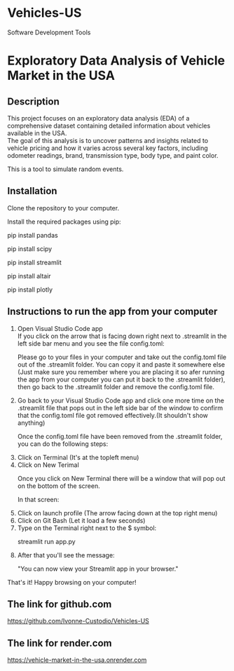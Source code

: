 # Vehicles-US
Software Development Tools

# Exploratory Data Analysis of Vehicle Market in the USA

## Description

This project focuses on an exploratory data analysis (EDA) of a comprehensive dataset containing detailed information about vehicles available in the USA.       
The goal of this analysis is to uncover patterns and insights related to vehicle pricing and how it varies across several key factors, including odometer readings, brand, transmission type, body type, and paint color.    
 
This is a tool to simulate random events. 

## Installation

<p>Clone the repository to your computer.</p>
<p>Install the required packages using pip:</p>

<p>pip install pandas</p>
<p>pip install scipy</p>
<p>pip install streamlit</p> 
<p>pip install altair</p>
<p>pip install plotly</p>

## Instructions to run the app from your computer
<ol>
<li>Open Visual Studio Code app</li>  
If you click on the arrow that is facing down right next to .streamlit in the left side bar menu and you see the file config.toml:       

<p>Please go to your files in your computer and take out the config.toml file out of the .streamlit folder.    
You can copy it and paste it somewhere else (Just make sure you remember where you are placing it so afer running the app from your computer you can put it back to the .streamlit folder), then go back to the .streamlit folder and remove the config.toml file.</p>       

<li>Go back to your Visual Studio Code app and click one more time on the .streamlit file that pops out in the left side bar of the window to confirm that the config.toml file got removed effectively.(It shouldn't show anything)</li>  

<p>Once the config.toml file have been removed from the .streamlit folder, you can do the following steps:</p>   

<li>Click on Terminal (It's at the topleft menu)</li> 

<li>Click on New Terimal</li>      

<p>Once you click on New Terminal there will be a window that will pop out on the bottom of the screen.</p>      

<p>In that screen:</p>

<li>Click on launch profile (The arrow facing down at the top right menu)</li>  

<li>Click on Git Bash (Let it load a few seconds)</li>

<li>Type on the Terminal right next to the $ symbol:</li>  

streamlit run app.py       

<li>After that you'll see the message:</li>

"You can now view your Streamlit app in your browser."   
</ol>

That's it! Happy browsing on your computer!


## The link for github.com
https://github.com/Ivonne-Custodio/Vehicles-US

## The link for render.com
https://vehicle-market-in-the-usa.onrender.com
